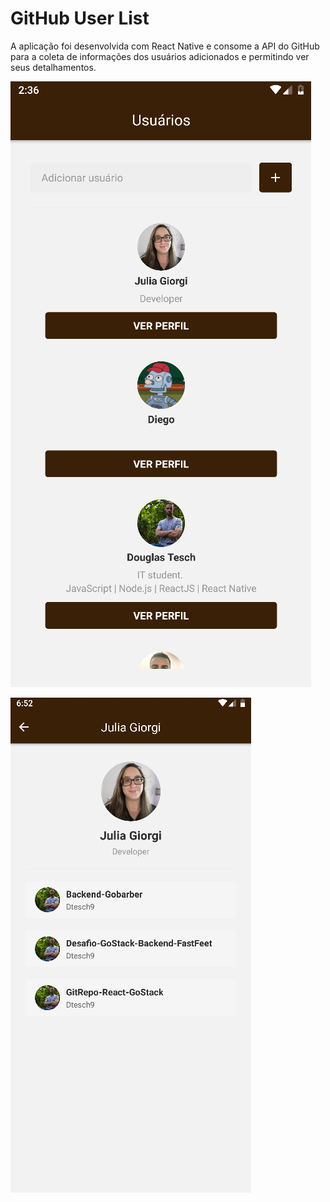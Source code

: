 <h1>GitHub User List</h1>

<p>A aplicação foi desenvolvida com React Native e consome a API do GitHub para a coleta de informações dos usuários adicionados e permitindo ver seus detalhamentos.</p>

![inicial](./prints/inicio.png)

![inicial](./prints/users.png)
